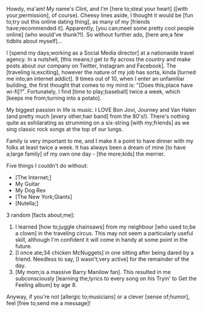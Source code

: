 Howdy, ma'am! My name's Clint, and I'm [here to;steal your heart] ([with your;permission], of course). Cheesy lines aside, I thought it would be [fun to;try out this online dating thing], as many of my [friends have;recommended it]. Apparently, [you can;meet some pretty cool people online] (who would've thunk?!). So without further ado, [here are;a few tidbits about myself]... 

I [spend my days;working as a Social Media director] at a nationwide travel agency. In a nutshell, [this means;I get to fly across the country and make posts about our company on Twitter, Instagram and Facebook]. The [traveling is;exciting], however the nature of my job has sorta, kinda [turned me into;an internet addict]. 9 times out of 10, when I enter an unfamiliar building, the first thought that comes to my mind is: "[Does this;place have wi-fi]?". Fortunately, I find [time to play;baseball] twice a week, which [keeps me from;turning into a potato]. 

My biggest passion in life is music. I LOVE Bon Jovi, Journey and Van Halen (and pretty much [every other;hair band] from the 80's!). There's nothing quite as exhilarating as strumming on a six-string [with my;friends] as we sing classic rock songs at the top of our lungs. 

Family is very important to me, and I make it a point to have dinner with my folks at least twice a week. It has always been a dream of mine [to have a;large family] of my own one day - [the more;kids] the merrier. 

Five things I couldn't do without: 

- [The Internet;] 
- My Guitar 
- My Dog Rex 
- [The New York;Giants] 
- [Nutella;] 

3 random [facts about;me]: 

1. I learned [how to;juggle chainsaws] from my neighbour [who used to;be a clown] in the traveling circus. This may not seem a particularly useful skill, although I'm confident it will come in handy at some point in the future. 
1. [I once ate;34 chicken McNuggets] in one sitting after being dared by a friend. Needless to say, [I wasn't;very active] for the remainder of the day. 
1. [My mom;is a massive Barry Manilow fan]. This resulted in me subconsciously [learning the;lyrics to every song on his Tryin' to Get the Feeling album] by age 8. 

Anyway, if you're not [allergic to;musicians] or a clever [sense of;humor], feel [free to;send me a message]! 


